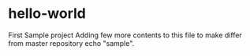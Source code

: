 # hello-world
First Sample project
Adding few more contents to this file to make differ from master repository
echo "sample".
